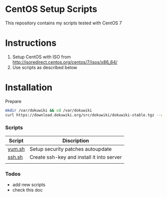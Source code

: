# CentOS Setup Scripts

This repository contains my scripts tested with CentOS 7

# Instructions
1. Setup CentOS with ISO from http://isoredirect.centos.org/centos/7/isos/x86_64/
2. Use scripts as described below

# Installation

Prepare
```sh
mkdir /var/dokuwiki && cd /var/dokuwiki
curl https://download.dokuwiki.org/src/dokuwiki/dokuwiki-stable.tgz --output dokuwiki-stable.tgz
```

### Scripts

| Script | Discription |
| ------ | ------ |
| [yum.sh](https://github.com/MrTakashi/centos_setup_scripts/blob/master/yum.sh) | Setup security patches autoupdate |
| [ssh.sh](https://github.com/MrTakashi/centos_setup_scripts/blob/master/ssh.sh) | Create ssh-key and install it into server 
| []() |  |

### Todos

 - add new scripts
 - check this doc
